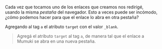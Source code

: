 Cada vez que tocamos uno de los enlaces que creamos nos redirigé, usando la misma _pestaña_ del navegador. Esto a veces puede ser incómodo, ¿cómo podemos hacer para que el enlace lo abra en otra pestaña?

Agregando al tag `a` el atributo `target` con el valor `_blank`.

> Agregá el atributo `target` al tag `a`, de manera tal que el enlace a Mumuki se abra en una nueva pestaña.